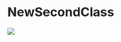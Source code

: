 # NewSecondClass

![](https://github.com/Temorning/NewSecondClass/blob/main/image/a70a85f597841e28d6374a932e0a64d8.png)
